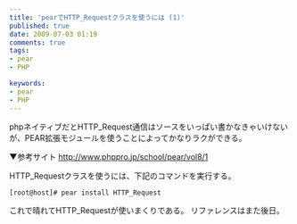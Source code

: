```yaml
---
title: 'pearでHTTP_Requestクラスを使うには (1)'
published: true
date: 2009-07-03 01:19
comments: true
tags:
- pear
- PHP

keywords:
- pear
- PHP
---
```

phpネイティブだとHTTP_Request通信はソースをいっぱい書かなきゃいけないが、PEAR拡張モジュールを使うことによってかなりラクができる。

▼参考サイト
http://www.phppro.jp/school/pear/vol8/1

HTTP_Requestクラスを使うには、下記のコマンドを実行する。




```sh
[root@host]# pear install HTTP_Request
```

これで晴れてHTTP_Requestが使いまくりである。
リファレンスはまた後日。
